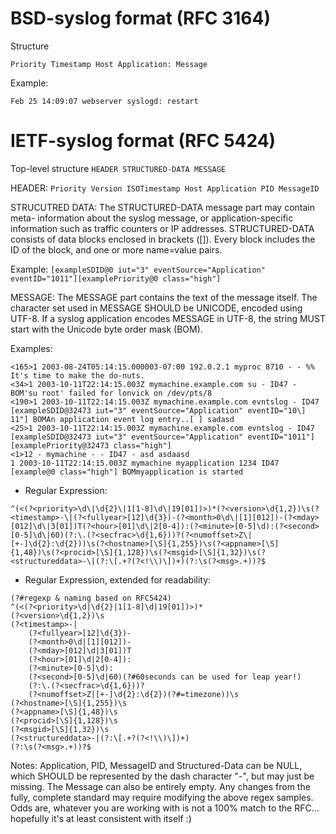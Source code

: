 # BSD-syslog format (RFC 3164)
Structure
```
Priority Timestamp Host Application: Message
```

Example:
```
Feb 25 14:09:07 webserver syslogd: restart
```



# IETF-syslog format (RFC 5424)

Top-level structure
```HEADER STRUCTURED-DATA MESSAGE```

HEADER:
```Priority Version ISOTimestamp Host Application PID MessageID```

STRUCUTRED DATA:
The STRUCTURED-DATA message part may contain meta- information about the syslog message, or application-specific information such as traffic counters or IP addresses. STRUCTURED-DATA consists of data blocks enclosed in brackets ([]). Every block includes the ID of the block, and one or more name=value pairs.

Example:
```[exampleSDID@0 iut="3" eventSource="Application" eventID="1011"][examplePriority@0 class="high"]```

MESSAGE:
The MESSAGE part contains the text of the message itself. The character set used in MESSAGE SHOULD be UNICODE, encoded using UTF-8. If a syslog application encodes MESSAGE in UTF-8, the string MUST start with the Unicode byte order mask (BOM).

Examples:
```
<165>1 2003-08-24T05:14:15.000003-07:00 192.0.2.1 myproc 8710 - - %% It's time to make the do-nuts.
<34>1 2003-10-11T22:14:15.003Z mymachine.example.com su - ID47 - BOM'su root' failed for lonvick on /dev/pts/8
<190>1 2003-10-11T22:14:15.003Z mymachine.example.com evntslog - ID47 [exampleSDID@32473 iut="3" eventSource="Application" eventID="10\] 11"] BOMAn application event log entry..[ ] sadasd
<25>1 2003-10-11T22:14:15.003Z mymachine.example.com evntslog - ID47 [exampleSDID@32473 iut="3" eventSource="Application" eventID="1011"][examplePriority@32473 class="high"]
<1>12 - mymachine - - ID47 - asd asdaasd
1 2003-10-11T22:14:15.003Z mymachine myapplication 1234 ID47 [example@0 class="high"] BOMmyapplication is started
```

- Regular Expression:
```
^(<(?<priority>\d\|\d{2}\|1[1-8]\d\|19[01])>)*(?<version>\d{1,2})\s(?<timestamp>-\|(?<fullyear>[12]\d{3})-(?<month>0\d\|[1][012])-(?<mday>[012]\d\|3[01])T(?<hour>[01]\d\|2[0-4]):(?<minute>[0-5]\d):(?<second>[0-5]\d\|60)(?:\.(?<secfrac>\d{1,6}))?(?<numoffset>Z\|[+-]\d{2}:\d{2}))\s(?<hostname>[\S]{1,255})\s(?<appname>[\S]{1,48})\s(?<procid>[\S]{1,128})\s(?<msgid>[\S]{1,32})\s(?<structureddata>-\|(?:\[.+?(?<!\\)\])+)(?:\s(?<msg>.+))?$
```

- Regular Expression, extended for readability:
```
(?#regexp & naming based on RFC5424)
^(<(?<priority>\d|\d{2}|1[1-8]\d|19[01])>)*
(?<version>\d{1,2})\s
(?<timestamp>-|
    (?<fullyear>[12]\d{3})-
    (?<month>0\d|[1][012])-
    (?<mday>[012]\d|3[01])T
    (?<hour>[01]\d|2[0-4]):
    (?<minute>[0-5]\d):
    (?<second>[0-5]\d|60)(?#60seconds can be used for leap year!)
    (?:\.(?<secfrac>\d{1,6}))?
    (?<numoffset>Z|[+-]\d{2}:\d{2})(?#=timezone))\s
(?<hostname>[\S]{1,255})\s
(?<appname>[\S]{1,48})\s
(?<procid>[\S]{1,128})\s
(?<msgid>[\S]{1,32})\s
(?<structureddata>-|(?:\[.+?(?<!\\)\])+)
(?:\s(?<msg>.+))?$
```

Notes: Application, PID, MessageID and Structured-Data can be NULL, which SHOULD be represented by the dash character "-", but may just be missing. The Message can also be entirely empty. Any changes from the fully, complete standard may require modifying the above regex samples. Odds are, whatever you are working with is not a 100% match to the RFC... hopefully it's at least consistent with itself :)